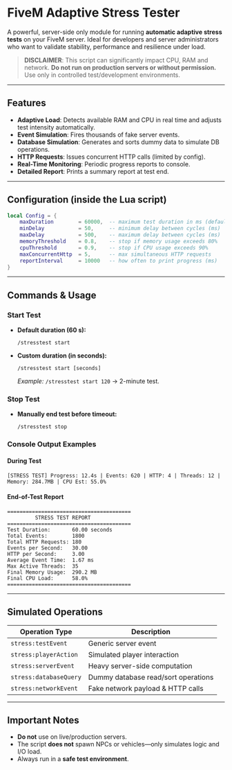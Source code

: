 # FiveM Adaptive Stress Tester

A powerful, server-side only module for running **automatic adaptive stress tests** on your FiveM server. Ideal for developers and server administrators who want to validate stability, performance and resilience under load.

> **DISCLAIMER**: This script can significantly impact CPU, RAM and network. **Do not run on production servers or without permission.** Use only in controlled test/development environments.

---

## Features

* **Adaptive Load**: Detects available RAM and CPU in real time and adjusts test intensity automatically.
* **Event Simulation**: Fires thousands of fake server events.
* **Database Simulation**: Generates and sorts dummy data to simulate DB operations.
* **HTTP Requests**: Issues concurrent HTTP calls (limited by config).
* **Real-Time Monitoring**: Periodic progress reports to console.
* **Detailed Report**: Prints a summary report at test end.

---

## Configuration (inside the Lua script)

```lua
local Config = {
    maxDuration        = 60000,  -- maximum test duration in ms (default: 60s)
    minDelay           = 50,     -- minimum delay between cycles (ms)
    maxDelay           = 500,    -- maximum delay between cycles (ms)
    memoryThreshold    = 0.8,    -- stop if memory usage exceeds 80%
    cpuThreshold       = 0.9,    -- stop if CPU usage exceeds 90%
    maxConcurrentHttp  = 5,      -- max simultaneous HTTP requests
    reportInterval     = 10000   -- how often to print progress (ms)
}
```

---

## Commands & Usage

### Start Test

* **Default duration (60 s):**

  ```
  /stresstest start
  ```
* **Custom duration (in seconds):**

  ```
  /stresstest start [seconds]
  ```

  *Example:* `/stresstest start 120` → 2-minute test.

### Stop Test

* **Manually end test before timeout:**

  ```
  /stresstest stop
  ```

### Console Output Examples

#### During Test

```
[STRESS TEST] Progress: 12.4s | Events: 620 | HTTP: 4 | Threads: 12 | Memory: 284.7MB | CPU Est: 55.0%
```

#### End-of-Test Report

```
========================================
         STRESS TEST REPORT
========================================
Test Duration:       60.00 seconds
Total Events:        1800
Total HTTP Requests: 180
Events per Second:   30.00
HTTP per Second:     3.00
Average Event Time:  1.67 ms
Max Active Threads:  35
Final Memory Usage:  290.2 MB
Final CPU Load:      58.0%
========================================
```

---

## Simulated Operations

| Operation Type         | Description                         |
| ---------------------- | ----------------------------------- |
| `stress:testEvent`     | Generic server event                |
| `stress:playerAction`  | Simulated player interaction        |
| `stress:serverEvent`   | Heavy server-side computation       |
| `stress:databaseQuery` | Dummy database read/sort operations |
| `stress:networkEvent`  | Fake network payload & HTTP calls   |

---

## Important Notes

* **Do not** use on live/production servers.
* The script **does not** spawn NPCs or vehicles—only simulates logic and I/O load.
* Always run in a **safe test environment**.
